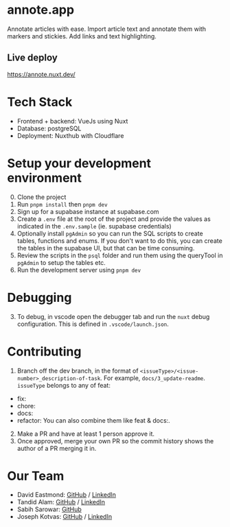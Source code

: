 # annote.app

Annotate articles with ease. Import article text and annotate them with markers and stickies. Add links and text highlighting.

## Live deploy

https://annote.nuxt.dev/

# Tech Stack

- Frontend + backend: VueJs using Nuxt
- Database: postgreSQL
- Deployment: Nuxthub with Cloudflare

# Setup your development environment

0. Clone the project
1. Run `pnpm install` then `pnpm dev`
2. Sign up for a supabase instance at supabase.com
3. Create a `.env` file at the root of the project and provide the values as indicated in the `.env.sample` (ie. supabase credentials)
4. Optionally install `pgAdmin` so you can run the SQL scripts to create tables, functions and enums. If you don't want to do this, you can create the tables in the supabase UI, but that can be time consuming.
5. Review the scripts in the `psql` folder and run them using the queryTool in `pgAdmin` to setup the tables etc.
6. Run the development server using `pnpm dev`

# Debugging

3. To debug, in vscode open the debugger tab and run the `nuxt` debug configuration. This is defined in `.vscode/launch.json`.

# Contributing

1. Branch off the dev branch, in the format of `<issueType>/<issue-number>_description-of-task`. For example, `docs/3_update-readme`. `issueType` belongs to any of feat:

- fix:
- chore:
- docs:
- refactor:
  You can also combine them like feat & docs:.

2. Make a PR and have at least 1 person approve it.
3. Once approved, merge your own PR so the commit history shows the author of a PR merging it in.

# Our Team

- David Eastmond: [GitHub](https://github.com/davideastmond) / [LinkedIn](https://www.linkedin.com/in/david-eastmond-2783ab18a/)
- Tandid Alam: [GitHub](https://github.com/Tandid) / [LinkedIn](https://www.linkedin.com/in/tandidalam/)
- Sabih Sarowar: [GitHub](https://github.com/kleenkanteen)
- Joseph Kotvas: [GitHub](https://github.com/joekotvas) / [LinkedIn](https://www.linkedin.com/in/joekotvas/)
